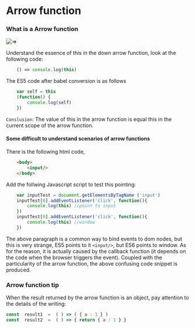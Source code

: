 Arrow function
========================


### What is a Arrow function
![=>](https://i.github-camo.com/4a67da6de093672b50a3a363933539f9d261e63a/68747470733a2f2f7261772e67697468756275736572636f6e74656e742e636f6d2f6765726d74622f676966732f6d61737465722f746f2d6172726f772e676966)

Understand the essence of this in the down arrow function, look at the following code:

```js
    () => console.log(this)
```

The ES5 code after babel conversion is as follows

```js
    var self = this
    (function() {
        console.log(self)
    })
```

`Conslusion`: The value of this in the arrow function is equal this in the current scope of the arrow function. 

#### Some difficult to understand scenarios of arrow functions
There is the following html code,
```html
    <body>
        <input/>
    </body>
```

Add the follwing Javascript script to test this pointing:

```js
    var inputTest = document.getElementsByTagName ('input')
    inputTest[0].addEventListener('click', function(){
        console.log(this) //point to input
    })
    inputTest[0].addEventListener('click', function(){
        console.log(this) //window
    })
```

The above paragraph is a common way to bind events to dom nodes, but this is very strange, ES5 points to it `<input/>`, but ES6 points to window. As for the reason, it is actually caused by the callback function (it depends on the code when the browser triggers the event). Coupled with the particularity of the arrow function, the above confusing code snippet is produced.

### Arrow function tip
When the result returned by the arrow function is an object, pay attention to the details of the writing:

```js
const  result1  =  ( ) => ( { a : 1 } )     
const  result2  =  ( ) => { return { a : 1 } } 
```